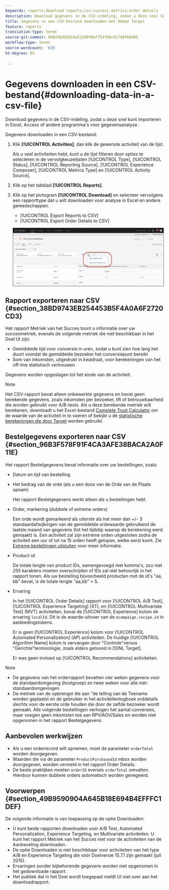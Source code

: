 ```yaml
---
keywords: reports;download reports;csv;success metrics;order details
description: Download gegevens in de CSV-indeling, zodat u deze snel kunt importeren in Excel, Access of andere programma's voor gegevensanalyse met Adobe Target.
title: Gegevens in een CSV-bestand downloaden met Adobe Target
feature: reports
translation-type: tm+mt
source-git-commit: 968d36d65016e51290f6bf754f69c91fd8f68405
workflow-type: tm+mt
source-wordcount: '635'
ht-degree: 0%

---
```



# Gegevens downloaden in een CSV-bestand{#downloading-data-in-a-csv-file}

Download gegevens in de CSV-indeling, zodat u deze snel kunt importeren in Excel, Access of andere programma&#39;s voor gegevensanalyse.

Gegevens downloaden in een CSV-bestand:

1. Klik **[!UICONTROL Activities]**, dan klik de gewenste activiteit van de lijst.

   Als u veel activiteiten hebt, kunt u de lijst filteren door opties te selecteren in de vervolgkeuzelijsten [!UICONTROL Type], [!UICONTROL Status], [!UICONTROL Reporting Source], [!UICONTROL Experience Composer], [!UICONTROL Metrics Type] en [!UICONTROL Activity Source].

1. Klik op het tabblad **[!UICONTROL Reports]**.
1. Klik op het pictogram **[!UICONTROL Download]** en selecteer vervolgens een rapporttype dat u wilt downloaden voor analyse in Excel en andere gereedschappen.

   * [!UICONTROL Export Reports to CSV]
   * [!UICONTROL Export Order Details to CSV]

   ![Downloadopties](/help/c-reports/assets/download-options.png)

## Rapport exporteren naar CSV {#section_38BD9743EB254453B5F4A0A6F2720CD3}

Het rapport Metriek van het Succes toont u informatie over uw succesmetriek, evenals de volgende metriek die niet beschikbaar in het Doel UI zijn:

* Gemiddelde tijd voor conversie in uren, zodat u kunt zien hoe lang het duurt voordat de gemiddelde bezoeker het conversiepunt bereikt
* Som van inkomsten, uitgedrukt in kwadraat, voor berekeningen van het off-line statistisch vertrouwen

Gegevens worden opgeslagen tot het einde van de activiteit.

>[!NOTE]
>
>Het CSV-rapport bevat alleen onbewerkte gegevens en bevat geen berekende gegevens, zoals inkomsten per bezoeker, lift of betrouwbaarheid die worden gebruikt voor A/B-tests. Als u deze berekende metriek wilt berekenen, downloadt u het Excel-bestand [Complete Trust Calculator](/help/assets/complete_confidence_calculator.xlsx) om de waarde van de activiteit in te voeren of bekijkt u de [statistische berekeningen die door Target](/help/assets/statistical-calculations.pdf) worden gebruikt.

## Bestelgegevens exporteren naar CSV {#section_96B3F578F91F4CA3AFE38BACA2A0F11E}

Het rapport Bestelgegevens bevat informatie over uw bestellingen, zoals:

* Datum en tijd van bestelling
* Het bedrag van de orde (als u een doos van de Orde van de Plaats opnam)

   Het rapport Bestelgegevens werkt alleen als u bestellingen hebt.

* Order, markering (dubbele of extreme orders)

   Een orde wordt gemarkeerd als uiterste als het meer dan +/- 3 standaardafwijkingen van de gemiddelde ordewaarde gebruikend de laatste maand van gegevens (tot het tijdstip waarop de berekening werd gemaakt) is. Een activiteit zal zijn extreme orden uitgesloten zodra de activiteit een uur of tot na 15 orden heeft gelopen, welke eerst komt. Zie [Extreme bestellingen uitsluiten](/help/c-reports/c-report-settings/excluding-extreme-orders.md#task_2AE7743FFCDD466DAEEB720BE5F33DAA) voor meer informatie.

* Product-id

   De totale lengte van product IDs, samengevoegd met komma&#39;s, zou niet 255 karakters moeten overschrijden of IDs zal niet behoorlijk in het rapport tonen. Als uw bestelling bijvoorbeeld producten met de id&#39;s &quot;aa, bb&quot; bevat, is de totale lengte &quot;aa,bb&quot; = 5.

* Ervaring

   In het [!UICONTROL Order Details] rapport voor [!UICONTROL A/B Test], [!UICONTROL Experience Targeting] (XT), en [!UICONTROL Multivariate Test] (MVT) activiteiten, bevat de [!UICONTROL Experience] kolom de ervaring `localId`. Dit is de waarde-uitvoer van de `$campaign.recipe.id` in aanbiedingstokens.

   Er is geen [!UICONTROL Experience] kolom voor [!UICONTROL Automated Personalization] (AP) activiteiten. De huidige [!UICONTROL Algorithm Name] kolom is vervangen door &quot;Controle&quot;versus &quot;Gerichte&quot;terminologie, zoals elders getoond in [!DNL Target].

   Er was geen invloed op [!UICONTROL Recommendations] activiteiten.

>[!NOTE]
>
>* De gegevens van het orderrapport bevatten vier weken gegevens voor de standaardomgeving (hostgroep) en twee weken voor alle niet-standaardomgevingen.
>* De metriek van de opbrengst die aan &quot;de telling van de Toename worden geplaatst en de gebruiker in het activiteitenlogboek orddetails slechts voor de eerste orde houden die door de zelfde bezoeker wordt gemaakt. Alle volgende bestellingen verhogen het aantal conversies, maar voegen geen inkomsten toe aan RPV/AOV/Sales en worden niet opgenomen in het rapport Bestelgegevens.


## Aanbevolen werkwijzen

* Als u een orderrecord wilt opnemen, moet de parameter `orderTotal` worden doorgegeven.
* Waarden die via de parameter `ProductPurchasedId` mbox worden doorgegeven, worden vermeld in het rapport Order Details.
* De beste praktijken moeten `orderID` evenals `orderTotal` omvatten. Hierdoor kunnen dubbele orders automatisch worden genegeerd.

## Voorwerpen {#section_49B9590904A645B18E694B4EFFFC1DEF}

De volgende informatie is van toepassing op de optie Downloaden:

* U kunt beide rapporten downloaden voor A/B Test, Automated Personalization, Experience Targeting, en Multivariate activiteiten. U kunt het rapport Metriek van het Succes niet voor de activiteiten van de Aanbeveling downloaden.
* De optie Downloaden is niet beschikbaar voor activiteiten van het type A/B en Experience Targeting die vóór Doelversie 15.7.1 zijn gemaakt (juli 2015).
* Ervaringen zonder bijbehorende gegevens worden niet opgenomen in het gedownloade rapport.
* Het publiek dat in het Doel wordt toegepast meldt UI niet over aan het downloadrapport.
